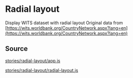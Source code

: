 # Radial layout

Display WITS dataset with radial layout
Original data from [https://wits.worldbank.org/CountryNetwork.aspx?lang=en](https://wits.worldbank.org/CountryNetwork.aspx?lang=en)

## Source
[stories/radial-layout/app.js](https://github.com/uber/graph.gl/blob/master/stories/radial-layout/app.js)

[stories/radial-layout/radial-layout.js](https://github.com/uber/graph.gl/blob/master/stories/radial-layout/raidal-layout.js)
